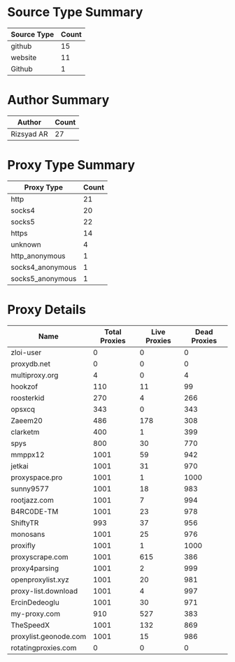 # Source Type Summary

| Source Type | Count |
|-------------|-------|
| github | 15 |
| website | 11 |
| Github | 1 |


# Author Summary

| Author | Count |
|--------|-------|
| Rizsyad AR | 27 |


# Proxy Type Summary

| Proxy Type | Count |
|------------|-------|
| http | 21 |
| socks4 | 20 |
| socks5 | 22 |
| https | 14 |
| unknown | 4 |
| http_anonymous | 1 |
| socks4_anonymous | 1 |
| socks5_anonymous | 1 |


# Proxy Details

| Name | Total Proxies | Live Proxies | Dead Proxies |
|------|---------------|--------------|---------------|
| zloi-user | 0 | 0 | 0 |
| proxydb.net | 0 | 0 | 0 |
| multiproxy.org | 4 | 0 | 4 |
| hookzof | 110 | 11 | 99 |
| roosterkid | 270 | 4 | 266 |
| opsxcq | 343 | 0 | 343 |
| Zaeem20 | 486 | 178 | 308 |
| clarketm | 400 | 1 | 399 |
| spys | 800 | 30 | 770 |
| mmppx12 | 1001 | 59 | 942 |
| jetkai | 1001 | 31 | 970 |
| proxyspace.pro | 1001 | 1 | 1000 |
| sunny9577 | 1001 | 18 | 983 |
| rootjazz.com | 1001 | 7 | 994 |
| B4RC0DE-TM | 1001 | 23 | 978 |
| ShiftyTR | 993 | 37 | 956 |
| monosans | 1001 | 25 | 976 |
| proxifly | 1001 | 1 | 1000 |
| proxyscrape.com | 1001 | 615 | 386 |
| proxy4parsing | 1001 | 2 | 999 |
| openproxylist.xyz | 1001 | 20 | 981 |
| proxy-list.download | 1001 | 4 | 997 |
| ErcinDedeoglu | 1001 | 30 | 971 |
| my-proxy.com | 910 | 527 | 383 |
| TheSpeedX | 1001 | 132 | 869 |
| proxylist.geonode.com | 1001 | 15 | 986 |
| rotatingproxies.com | 0 | 0 | 0 |
